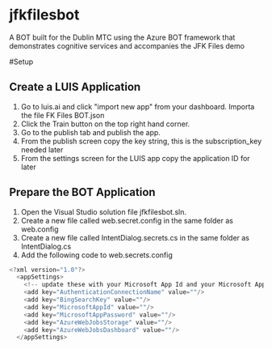 ﻿# jfkfilesbot
A BOT built for the Dublin MTC using the Azure BOT framework that demonstrates cognitive services and accompanies the JFK Files demo

#Setup

## Create a LUIS Application

1. Go to luis.ai and click "import new app" from your dashboard. Importa the file FK Files BOT.json
2. Click the Train button on the top right hand corner.
3. Go to the publish tab and publish the app.
4. From the publish screen copy the key string, this is the subscription_key needed later
5. From the settings screen for the LUIS app copy the application ID for later

## Prepare the BOT Application

1. Open the Visual Studio solution file jfkfilesbot.sln.
2. Create a new file called web.secret.config in the same folder as web.config
3. Create a new file called IntentDialog.secrets.cs in the same folder as IntentDialog.cs
4. Add the following code to web.secrets.config
```c#
<?xml version="1.0"?>
  <appSettings>
    <!-- update these with your Microsoft App Id and your Microsoft App Password from Azure bot settings-->
    <add key="AuthenticationConnectionName" value=""/>
    <add key="BingSearchKey" value=""/>
    <add key="MicrosoftAppId" value=""/>
    <add key="MicrosoftAppPassword" value=""/>
    <add key="AzureWebJobsStorage" value=""/>
    <add key="AzureWebJobsDashboard" value=""/>
  </appSettings>
```
